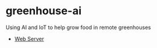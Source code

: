 # greenhouse-ai
Using AI and IoT to help grow food in remote greenhouses

- [Web Server](./web/README.md)